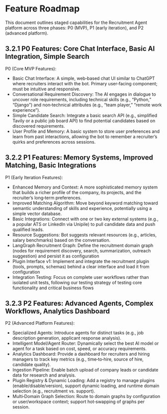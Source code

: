# Feature Roadmap

This document outlines staged capabilities for the Recruitment Agent platform across three phases: P0 (MVP), P1 (early iteration), and P2 (advanced platform).

## 3.2.1 P0 Features: Core Chat Interface, Basic AI Integration, Simple Search

P0 (Core MVP Features):

- Basic Chat Interface: A simple, web‑based chat UI similar to ChatGPT where recruiters interact with the bot. Primary user‑facing component; must be intuitive and responsive.
- Conversational Requirement Discovery: The AI engages in dialogue to uncover role requirements, including technical skills (e.g., “Python,” “Django”) and non‑technical attributes (e.g., “team player,” “remote work experience”).
- Simple Candidate Search: Integrate a basic search API (e.g., simplified Tavily or a public job board API) to find potential candidates based on discovered requirements.
- User Profile and Memory: A basic system to store user preferences and learn from past interactions, allowing the bot to remember a recruiter’s quirks and preferences across sessions.

## 3.2.2 P1 Features: Memory Systems, Improved Matching, Basic Integrations

P1 (Early Iteration Features):

- Enhanced Memory and Context: A more sophisticated memory system that builds a richer profile of the company, its projects, and the recruiter’s long‑term preferences.
- Improved Matching Algorithm: Move beyond keyword matching toward semantic understanding of skills and experience, potentially using a simple vector database.
- Basic Integrations: Connect with one or two key external systems (e.g., a popular ATS or LinkedIn via Unipile) to pull candidate data and push qualified leads.
- Resource Suggestions: Bot suggests relevant resources (e.g., articles, salary benchmarks) based on the conversation.
- LangGraph Recruitment Graph: Define the recruitment domain graph (nodes for requirement discovery, search, summarization, outreach suggestion) and persist it as configuration
- Plugin Interface v1: Implement and integrate the recruitment plugin (tools, prompts, schemas) behind a clear interface and load it from configuration
- Integration Testing: Focus on complete user workflows rather than isolated unit tests, following our testing strategy of testing core functionality and critical business flows

## 3.2.3 P2 Features: Advanced Agents, Complex Workflows, Analytics Dashboard

P2 (Advanced Platform Features):

- Specialized Agents: Introduce agents for distinct tasks (e.g., job description generation, applicant response analysis).
- Intelligent Model/Agent Router: Dynamically select the best AI model or agent for a task based on cost, speed, or accuracy requirements.
- Analytics Dashboard: Provide a dashboard for recruiters and hiring managers to track key metrics (e.g., time‑to‑hire, source of hire, candidate quality).
- Ingestion Pipeline: Enable batch upload of company leads or candidate data for research and analysis.
- Plugin Registry & Dynamic Loading: Add a registry to manage plugins (enable/disable/version), support dynamic loading, and runtime domain selection (e.g., recruitment vs. support).
- Multi‑Domain Graph Selection: Route to domain graphs by configuration or user/workspace context; support hot‑swapping of graphs per session.
